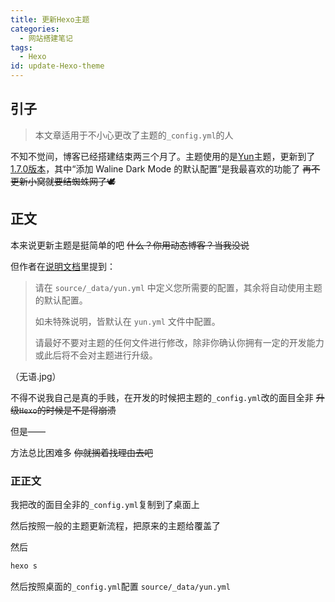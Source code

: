 ```yaml
---
title: 更新Hexo主题
categories:
  - 网站搭建笔记
tags:
  - Hexo
id: update-Hexo-theme 
---
```


## 引子

<div class="info">

> 本文章适用于不小心更改了主题的<code>_config.yml</code>的人

</div>

不知不觉间，博客已经搭建结束两三个月了。主题使用的是[Yun](https://github.com/YunYouJun/hexo-theme-yun)主题，更新到了[1.7.0版本](https://github.com/YunYouJun/hexo-theme-yun/releases/tag/v1.7.0)，其中“添加 Waline Dark Mode 的默认配置”是我最喜欢的功能了 ~~再不更新小窝就要结蜘蛛网了🕊~~

## 正文

本来说更新主题是挺简单的吧 ~~什么？你用动态博客？当我没说~~

但作者在[说明文档](https://yun.yunyoujun.cn/guide/config.html)里提到：

<div class="danger">

> 请在 `source/_data/yun.yml` 中定义您所需要的配置，其余将自动使用主题的默认配置。
>
> 如未特殊说明，皆默认在 `yun.yml` 文件中配置。
>
> 请最好不要对主题的任何文件进行修改，除非你确认你拥有一定的开发能力或此后将不会对主题进行升级。

</div>

（无语.jpg）

不得不说我自己是真的手贱，在开发的时候把主题的`_config.yml`改的面目全非 ~~升级`Hexo`的时候是不是得崩溃~~

但是——

方法总比困难多 ~~你就搁着找理由去吧~~

### 正正文

我把改的面目全非的`_config.yml`复制到了桌面上

然后按照一般的主题更新流程，把原来的主题给覆盖了

然后

```bash
hexo s
```

然后按照桌面的`_config.yml`配置 `source/_data/yun.yml` 
